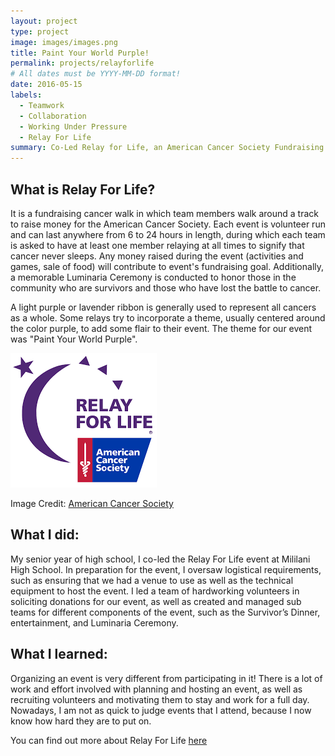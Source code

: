 ```yaml
---
layout: project
type: project
image: images/images.png
title: Paint Your World Purple!
permalink: projects/relayforlife
# All dates must be YYYY-MM-DD format!
date: 2016-05-15
labels:
  - Teamwork
  - Collaboration
  - Working Under Pressure
  - Relay For Life
summary: Co-Led Relay for Life, an American Cancer Society Fundraising Event 
---
```

 

What is Relay For Life? 
---
It is a fundraising cancer walk in which team members walk around a track to raise money for the American Cancer Society. Each event is volunteer run and can last anywhere from 6 to 24 hours in length, during which each team is asked to have at least one member relaying at all times to signify that cancer never sleeps. Any money raised during the event (activities and games, sale of food) will contribute to event's fundraising goal. Additionally, a memorable Luminaria Ceremony is conducted to honor those in the community who are survivors and those who have lost the battle to cancer.

A light purple or lavender ribbon is generally used to represent all cancers as a whole. Some relays try to incorporate a theme, usually centered around the color purple, to add some flair to their event. The theme for our event was "Paint Your World Purple".   

<img class="ui medium right floated rounded image" src="../images/images.png">

Image Credit: [American Cancer Society](https://secure.acsevents.org/site/SPageServer?pagename=relay)

What I did:
---
My senior year of high school, I co-led the Relay For Life event at Mililani High School. In preparation for the event, I oversaw logistical requirements, such as ensuring that we had a venue to use as well as the technical equipment to host the event. I led a team of hardworking volunteers in soliciting donations for our event, as well as created and managed sub teams for different components of the event, such as the Survivor’s Dinner, entertainment, and Luminaria Ceremony. 


What I learned:
---
Organizing an event is very different from participating in it! There is a lot of work and effort involved with planning and hosting an event, as well as recruiting volunteers and motivating them to stay and work for a full day. Nowadays, I am not as quick to judge events that I attend, because I now know how hard they are to put on. 
 
 
You can find out more about Relay For Life [here](https://www.cancer.org/involved/fundraise/relay-for-life.html) 

